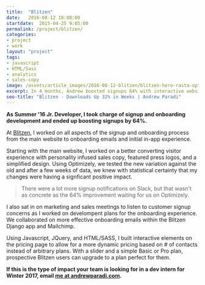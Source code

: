 ```yaml
---
title:  "Blitzen"
date:   2016-08-12 18:00:00
startdate:  2015-04-25 9:05:00
permalink: /project/blitzen/
categories: 
- project
- work
layout: "project"
tags:
- javascript
- HTML/Sass
- analytics
- sales-copy
image: /assets/article_images/2016-08-12-blitzen/blitzen-hero-rasta-optimizelyc.png
excerpt: In 4 months, Andrew boosted signups 64% with interactive website elements and steller split test beating sales copy.
seo-title: "Blitzen - Downloads Up 32% in Weeks | Andrew Paradi"
---
```


**As Summer '16 Jr. Developer, I took charge of signup and onboarding development and ended up boosting signups by 64%.**

At [Blitzen](https://blitzen.com/), I worked on all aspects of the signup and onboarding process from the main website to onboarding emails and initial in-app experience.

Starting with the main website, I worked on a better converting visitor experience with personality infused sales copy, featured press logos, and a simplified design. Using Optimizely, we tested the new variation against the old and after a few weeks of data, we knew with statistical certainty that my changes were having a signficant positive impact.

> There were a lot more signup notifications on Slack, but that wasn't as concrete as the 64% improvement waiting for us on Optimizely. 

I also sat in on marketing and sales meetings to listen to customer signup concerns as I worked on develompent plans for the onboarding experience. We collaborated on more effective onboarding emails within the Blitzen Django app and Mailchimp.

Using Javascript, JQuery, and HTML/SASS, I built interactive elements on the pricing page to allow for a more dynamic pricing based on # of contacts instead of arbitrary plans. With a slider and a simple Basic or Pro plan, prospective Blitzen users can upgrade to a plan perfect for them.

**If this is the type of impact your team is looking for in a dev intern for Winter 2017, email [me at andrewparadi.com](mailto:me@andrewparadi.com).**

